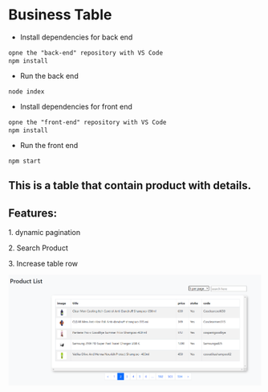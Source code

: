 <h1>Business Table</h1>

<ul>
    <li>Install dependencies for back end</li>
</ul>

```
opne the "back-end" repository with VS Code
npm install
```
<ul>
    <li>Run  the back end</li>
</ul>

```
node index
```
<ul>
    <li>Install dependencies for front end</li>
</ul>

```
opne the "front-end" repository with VS Code
npm install
```
<ul>
    <li>Run  the front end</li>
</ul>

```
npm start
```


<h2>This is a table that contain product with details.</h2>
<h2>Features:</h2>
<p>1. dynamic pagination </p>
<p>2. Search Product </p>
<p>3. Increase table row </p>

<img src="./Capture.PNG" />




